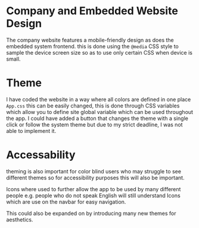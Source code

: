 # Company and Embedded Website Design

The company website features a mobile-friendly design as does the embedded system frontend. this is done using the `@media` CSS style to sample the device screen size so as to use only certain CSS when device is small.

# Theme

I have coded the website in a way where all colors are defined in one place `App.css` this can be easily changed, this is done through CSS variables which allow you to define site global variable which can be used throughout the app. I could have added a button that changes the theme with a single click or follow the system theme but due to my strict deadline, I was not able to implement it.

# Accessability

theming is also important for color blind users who may struggle to see different themes so for accessibility purposes this will also be important.

Icons where used
to further allow the app to be used by many different people
e.g. people who do not speak English will still understand Icons which are use on the navbar for easy navigation.

This could also be expanded on by introducing many new themes for aesthetics.
